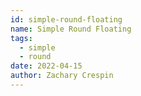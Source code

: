 ```yaml
---
id: simple-round-floating
name: Simple Round Floating
tags: 
  - simple
  - round
date: 2022-04-15
author: Zachary Crespin
---
```

